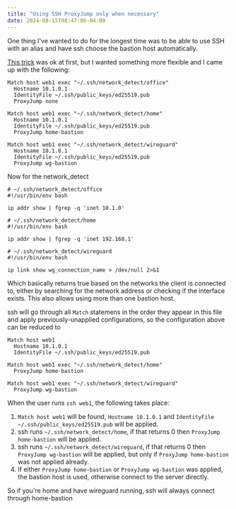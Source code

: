 ```yaml
---
title: "Using SSH ProxyJump only when necessary"
date: 2024-08-15T08:47:06-04:00
---
```

One thing I've wanted to do for the longest time was to be able to use SSH with an alias and have ssh choose the bastion host automatically.

[This trick](https://mike.place/2017/ssh-match/) was ok at first, but I wanted something more flexible and I came up with the following:<!--more-->

```
Match host web1 exec "~/.ssh/network_detect/office"
  Hostname 10.1.0.1
  IdentityFile ~/.ssh/public_keys/ed25519.pub
  ProxyJump none

Match host web1 exec "~/.ssh/network_detect/home"
  Hostname 10.1.0.1
  IdentityFile ~/.ssh/public_keys/ed25519.pub
  ProxyJump home-bastion

Match host web1 exec "~/.ssh/network_detect/wireguard"
  Hostname 10.1.0.1
  IdentityFile ~/.ssh/public_keys/ed25519.pub
  ProxyJump wg-bastion
```

Now for the network_detect
```
# ~/.ssh/network_detect/office
#!/usr/bin/env bash

ip addr show | fgrep -q 'inet 10.1.0'

# ~/.ssh/network_detect/home
#!/usr/bin/env bash

ip addr show | fgrep -q 'inet 192.168.1'

# ~/.ssh/network_detect/wireguard
#!/usr/bin/env bash

ip link show wg_connection_name > /dev/null 2>&1
```

Which basically returns true based on the networks the client is connected to, either by searching for the network address or checking if the interface exists. This also allows using more than one bastion host.

ssh will go through all `Match` statemens in the order they appear in this file and apply previously-unapplied configurations, so the configuration above can be reduced to

```
Match host web1
  Hostname 10.1.0.1
  IdentityFile ~/.ssh/public_keys/ed25519.pub

Match host web1 exec "~/.ssh/network_detect/home"
  ProxyJump home-bastion

Match host web1 exec "~/.ssh/network_detect/wireguard"
  ProxyJump wg-bastion
```

When the user runs `ssh web1`, the following takes place:
1. `Match host web1` will be found, `Hostname 10.1.0.1` and `IdentityFile ~/.ssh/public_keys/ed25519.pub` will be applied.
1. ssh runs `~/.ssh/network_detect/home`, if that returns 0 then `ProxyJump home-bastion` will be applied.
1. ssh runs `~/.ssh/network_detect/wireguard`, if that returns 0 then `ProxyJump wg-bastion` will be applied, but only if `ProxyJump home-bastion` was not applied already.
1. If either `ProxyJump home-bastion` or `ProxyJump wg-bastion` was applied, the bastion host is used, otherwise connect to the server directly.

So if you're home and have wireguard running, ssh will always connect through home-bastion
